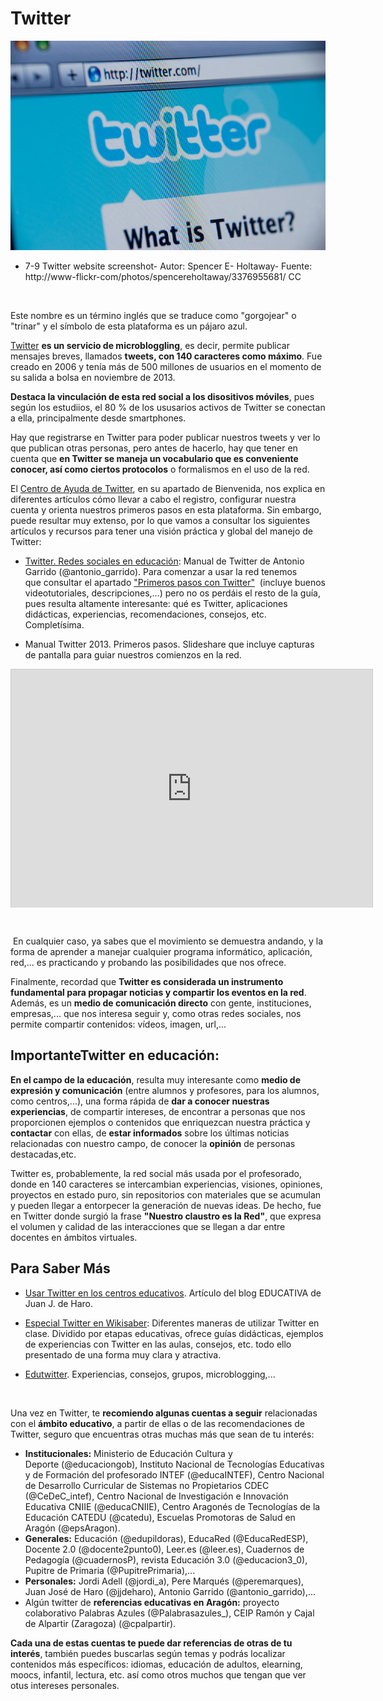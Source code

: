 
# Twitter


![](img/3376955681_c76dde3916_o.jpg)

- 7-9 Twitter website screenshot- Autor: Spencer E- Holtaway- Fuente: http://www-flickr-com/photos/spencereholtaway/3376955681/ CC

 

Este nombre es un término inglés que se traduce como "gorgojear" o "trinar" y el símbolo de esta plataforma es un pájaro azul.

[Twitter](https://twitter.com/) **es un servicio de microbloggling**, es decir, permite publicar mensajes breves, llamados **tweets, con 140 caracteres como máximo**. Fue creado en 2006 y tenía más de 500 millones de usuarios en el momento de su salida a bolsa en noviembre de 2013.

**Destaca la vinculación de esta red social a los disositivos móviles**, pues según los estudiios, el 80 % de los ususarios activos de Twitter se conectan a ella, principalmente desde smartphones.

Hay que registrarse en Twitter para poder publicar nuestros tweets y ver lo que publican otras personas, pero antes de hacerlo, hay que tener en cuenta que **en Twitter se maneja un vocabulario que es conveniente conocer, así como ciertos protocolos** o formalismos en el uso de la red.

El [Centro de Ayuda de Twitter](https://support.twitter.com/), en su apartado de Bienvenida, nos explica en diferentes artículos cómo llevar a cabo el registro, configurar nuestra cuenta y orienta nuestros primeros pasos en esta plataforma. Sin embargo, puede resultar muy extenso, por lo que vamos a consultar los siguientes artículos y recursos para tener una visión práctica y global del manejo de Twitter:

- [Twitter. Redes sociales en educación](http://twitter.antoniogarrido.es/index.html): Manual de Twitter de Antonio Garrido (@antonio_garrido). Para comenzar a usar la red tenemos que consultar el apartado ["Primeros pasos con Twitter"](http://twitter.antoniogarrido.es/primeros_pasos_con_twitter.html)  (incluye buenos videotutoriales, descripciones,...) pero no os perdáis el resto de la guía, pues resulta altamente interesante: qué es Twitter, aplicaciones didácticas, experiencias, recomendaciones, consejos, etc. Completísima.

- Manual Twitter 2013. Primeros pasos. Slideshare que incluye capturas de pantalla para guiar nuestros comienzos en la red.

<iframe frameborder="0" height="370" marginheight="0" marginwidth="0" scrolling="no" src="http://www.slideshare.net/slideshow/embed_code/11817642" style="border-width: 1px 1px 0px; border-style: solid; border-color: #cccccc; width: 578px; height: 381px; margin-right: auto; margin-bottom: 5px; margin-left: auto; display: block;" width="502"></iframe>

 

 En cualquier caso, ya sabes que el movimiento se demuestra andando, y la forma de aprender a manejar cualquier programa informático, aplicación, red,... es practicando y probando las posibilidades que nos ofrece.

Finalmente, recordad que **Twitter es considerada un instrumento fundamental para propagar noticias y compartir los eventos en la red**. Además, es un **medio de comunicación directo** con gente, instituciones, empresas,... que nos interesa seguir y, como otras redes sociales, nos permite compartir contenidos: vídeos, imagen, url,...

## ImportanteTwitter en educación:

**En el campo de la educación**, resulta muy interesante como **medio de expresión y comunicación** (entre alumnos y profesores, para los alumnos, como centros,...), una forma rápida de **dar a conocer nuestras experiencias**, de compartir intereses, de encontrar a personas que nos proporcionen ejemplos o contenidos que enriquezcan nuestra práctica y **contactar** con ellas, de **estar informados** sobre los últimas noticias relacionadas con nuestro campo, de conocer la **opinión** de personas destacadas,etc.

Twitter es, probablemente, la red social más usada por el profesorado, donde en 140 caracteres se intercambian experiencias, visiones, opiniones, proyectos en estado puro, sin repositorios con materiales que se acumulan y pueden llegar a entorpecer la generación de nuevas ideas. De hecho, fue en Twitter donde surgió la frase **"Nuestro claustro es la Red"**, que expresa el volumen y calidad de las interacciones que se llegan a dar entre docentes en ámbitos virtuales.

## Para Saber Más

- [Usar Twitter en los centros educativos](http://jjdeharo.blogspot.com.es/2009/08/usar-twitter-en-los-centros-educativos.html). Artículo del blog EDUCATIVA de Juan J. de Haro.

- [Especial Twitter en Wikisaber](http://www.wikisaber.es/CentroDeRecursos/content.aspx?id=14776): Diferentes maneras de utilizar Twitter en clase. Dividido por etapas educativas, ofrece guías didácticas, ejemplos de experiencias con Twitter en las aulas, consejos, etc. todo ello presentado de una forma muy clara y atractiva. 

- [Edutwitter](http://edutwitter.wikispaces.com/). Experiencias, consejos, grupos, microblogging,...

 

Una vez en Twitter, te **recomiendo algunas cuentas a seguir** relacionadas con el **ámbito educativo**, a partir de ellas o de las recomendaciones de Twitter, seguro que encuentras otras muchas más que sean de tu interés:

- **Institucionales:** Ministerio de Educación Cultura y Deporte (@educaciongob), Instituto Nacional de Tecnologías Educativas y de Formación del profesorado INTEF (@educaINTEF), Centro Nacional de Desarrollo Curricular de Sistemas no Propietarios CDEC (@CeDeC_intef), Centro Nacional de Investigación e Innovación Educativa CNIIE (@educaCNIIE), Centro Aragonés de Tecnologías de la Educación CATEDU (@catedu), Escuelas Promotoras de Salud en Aragón (@epsAragon).
- **Generales:** Educación (@edupildoras), EducaRed (@EducaRedESP), Docente 2.0 (@docente2punto0), Leer.es (@leer.es), Cuadernos de Pedagogía (@cuadernosP), revista Educación 3.0 (@educacion3_0), Pupitre de Primaria (@PupitrePrimaria),...
- **Personales:** Jordi Adell (@jordi_a), Pere Marqués (@peremarques), Juan José de Haro (@jjdeharo), Antonio Garrido (@antonio_garrido),...
- Algún twitter de **referencias educativas en Aragón:** proyecto colaborativo Palabras Azules (@Palabrasazules_), CEIP Ramón y Cajal de Alpartir (Zaragoza) (@cpalpartir).

**Cada una de estas cuentas te puede dar referencias de otras de tu interés**, también puedes buscarlas según temas y podrás localizar contenidos más específicos: idiomas, educación de adultos, elearning, moocs, infantil, lectura, etc. así como otros muchos que tengan que ver otus intereses personales.

 

